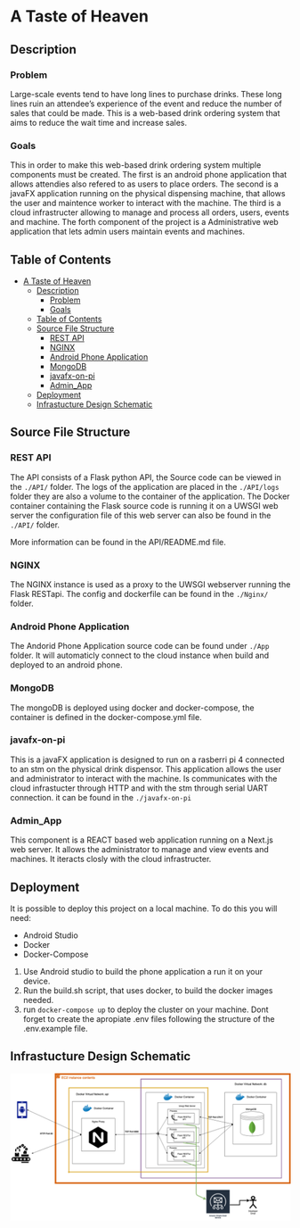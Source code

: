 # A Taste of Heaven

## Description

### Problem

 Large-scale events tend to have long lines to purchase drinks. These long lines ruin an attendee’s experience of the event and reduce the number of sales that could be made. This is a web-based drink ordering system that aims to reduce the wait time and increase sales.

### Goals

This in order to make this web-based drink ordering system multiple components must be created. The first is an android phone application that allows attendies also refered to as users to place orders. The second is a javaFX application running on the physical dispensing machine, that allows the user and maintence worker to interact with the machine. The third is a cloud infrastructer allowing to manage and process all orders, users, events and machine. The forth component of the project is a Administrative web application that lets admin users maintain events and machines.

## Table of Contents

- [A Taste of Heaven](#a-taste-of-heaven)
  - [Description](#description)
    - [Problem](#problem)
    - [Goals](#goals)
  - [Table of Contents](#table-of-contents)
  - [Source File Structure](#source-file-structure)
    - [REST API](#rest-api)
    - [NGINX](#nginx)
    - [Android Phone Application](#android-phone-application)
    - [MongoDB](#mongodb)
    - [javafx-on-pi](#javafx-on-pi)
    - [Admin_App](#adminapp)
  - [Deployment](#deployment)
  - [Infrastucture Design Schematic](#infrastucture-design-schematic)

## Source File Structure

### REST API

The API consists of a Flask python API, the Source code can be viewed in the ```./API/``` folder. The logs of the application are placed in the ```./API/logs``` folder they are also a volume to the container of the application. The Docker container containing the Flask source code is running it on a UWSGI web server the configuration file of this web server can also be found in the ```./API/``` folder.

More information can be found in the API/README.md file.

### NGINX

The NGINX instance is used as a proxy to the UWSGI webserver running the Flask RESTapi. The config and dockerfile can be found in the ```./Nginx/``` folder.

### Android Phone Application

The Andorid Phone Application source code can be found under ```./App``` folder. It will automaticly connect to the cloud instance when build and deployed to an android phone.

### MongoDB

The mongoDB is deployed using docker and docker-compose, the container is defined in the docker-compose.yml file.

### javafx-on-pi

This is a javaFX application is designed to run on a rasberri pi 4 connected to an stm on the physical drink dispensor. This application allows the user and administrator to interact with the machine. Is communicates with the cloud infrastucter through HTTP and with the stm through serial UART connection. it can be found in the ```./javafx-on-pi``` 

### Admin_App

This component is a REACT based web application running on a Next.js web server. It allows the administrator to manage and view events and machines. It iteracts closly with the cloud infrastructer. 

## Deployment

It is possible to deploy this project on a local machine. To do this you will need:

- Android Studio
- Docker
- Docker-Compose

1. Use Android studio to build the phone application a run it on your device.
2. Run the build.sh script, that uses docker, to build the docker images needed.
3. run ```docker-compose up``` to deploy the cluster on your machine. Dont forget to create the apropiate .env files following the structure of the .env.example file.

## Infrastucture Design Schematic

![Infrastucture Design Schematic](docker_diagram.png)
